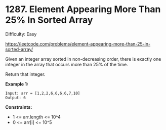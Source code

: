 # 1287. Element Appearing More Than 25% In Sorted Array

Difficulty: Easy

https://leetcode.com/problems/element-appearing-more-than-25-in-sorted-array/

Given an integer array sorted in non-decreasing order, there is exactly one integer in the array that occurs more than 25% of the time.

Return that integer.

**Example 1:**
```
Input: arr = [1,2,2,6,6,6,6,7,10]
Output: 6
```

**Constraints:**

* 1 <= arr.length <= 10^4
* 0 <= arr[i] <= 10^5
